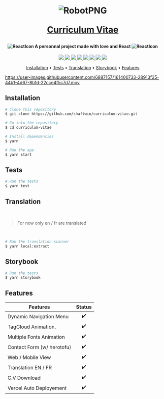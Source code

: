 <h1 align="center">
  
  ![RobotPNG](https://user-images.githubusercontent.com/6887157/161399438-5415470d-8191-4822-b2fa-f6cd281d98c6.png)
  
  <a href="http://curriculum-vitae-shaftwin.vercel.app/">Curriculum Vitae</a>
</h1>

<h4 align="center">
  
 ![ReactIcon](https://user-images.githubusercontent.com/6887157/161400100-9786e051-1d7e-4f95-bca7-e5ff295c3b13.svg) A personnal project made with love and React ![ReactIcon](https://user-images.githubusercontent.com/6887157/161400100-9786e051-1d7e-4f95-bca7-e5ff295c3b13.svg)
</h4>

<p align="center">

  <a href="https://reactjs.org/">
      <img src="https://img.shields.io/badge/Framework-React-blue?logo=data:image/svg+xml;base64,PHN2ZyB4bWxucz0iaHR0cDovL3d3dy53My5vcmcvMjAwMC9zdmciIHZpZXdCb3g9Ii0xMS41IC0xMC4yMzE3NCAyMyAyMC40NjM0OCI+CiAgPHRpdGxlPlJlYWN0IExvZ288L3RpdGxlPgogIDxjaXJjbGUgY3g9IjAiIGN5PSIwIiByPSIyLjA1IiBmaWxsPSIjNjFkYWZiIi8+CiAgPGcgc3Ryb2tlPSIjNjFkYWZiIiBzdHJva2Utd2lkdGg9IjEiIGZpbGw9Im5vbmUiPgogICAgPGVsbGlwc2Ugcng9IjExIiByeT0iNC4yIi8+CiAgICA8ZWxsaXBzZSByeD0iMTEiIHJ5PSI0LjIiIHRyYW5zZm9ybT0icm90YXRlKDYwKSIvPgogICAgPGVsbGlwc2Ugcng9IjExIiByeT0iNC4yIiB0cmFuc2Zvcm09InJvdGF0ZSgxMjApIi8+CiAgPC9nPgo8L3N2Zz4K">
  </a>
  <a href="https://webpack.js.org/">
      <img src="https://img.shields.io/badge/bundler-webpack-lightblue">
  </a>
  <a href="https://babeljs.io/">
      <img src="https://img.shields.io/badge/compiler-babel-yellow">
  </a>
  <a href="https://jestjs.io/">
      <img src="https://img.shields.io/badge/Test-jest-brightgreen">
  </a>
  <a href="https://testing-library.com/docs/react-testing-library/intro/">
      <img src="https://img.shields.io/badge/Test-react testing library-brightgreen">
  </a>
  <a href="https://emotion.sh/docs/introduction">
      <img src="https://img.shields.io/badge/style-emotion-orange">
  </a>
  <a href="https://www.i18next.com/">
      <img src="https://img.shields.io/badge/Translation-i18n-purple">
  </a>
  <a href="https://storybook.js.org/">
      <img src="https://img.shields.io/badge/doc-storybook-pink">
  </a>

</p>

<p align="center">
  <a href="#installation">Installation</a> • <a href="#tests">Tests</a> • <a href="#translation">Translation</a> • <a href="#storybook">Storybook</a> • <a href="#features">Features</a>
</p>

https://user-images.githubusercontent.com/6887157/161400733-28913f35-44b1-4d67-8b1d-22cce4f5c7d7.mov

## Installation

```zsh
# Clone this repository
$ git clone https://github.com/shaftwin/curriculum-vitae.git

# Go into the repository
$ cd curriculum-vitae

# Install dependencies
$ yarn

# Run the app
$ yarn start
```

## Tests

```zsh
# Run the tests
$ yarn test
```

## Translation
<br>

> For now only en / fr are translated
<br>

```zsh
# Run the translation scanner
$ yarn local:extract
```

## Storybook

```zsh
# Run the tests
$ yarn storybook
```

## Features

| Features                     | Status    |
|------------------------------|:---------:|
| Dynamic Navigation Menu      | ✔️         |
| TagCloud Animation.          | ✔️         |
| Multiple Fonts Animation     | ✔️         |
| Contact Form (w/ herotofu)   | ✔️         |
| Web / Mobile View            | ✔️         |
| Translation EN / FR          | ✔️         |
| C.V Download                 | ✔️         |
| Vercel Auto Deployement      | ✔️         |
